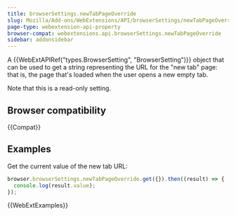 ```yaml
---
title: browserSettings.newTabPageOverride
slug: Mozilla/Add-ons/WebExtensions/API/browserSettings/newTabPageOverride
page-type: webextension-api-property
browser-compat: webextensions.api.browserSettings.newTabPageOverride
sidebar: addonsidebar
---
```


A {{WebExtAPIRef("types.BrowserSetting", "BrowserSetting")}} object that can be used to get a string representing the URL for the "new tab" page: that is, the page that's loaded when the user opens a new empty tab.

Note that this is a read-only setting.

## Browser compatibility

{{Compat}}

## Examples

Get the current value of the new tab URL:

```js
browser.browserSettings.newTabPageOverride.get({}).then((result) => {
  console.log(result.value);
});
```

{{WebExtExamples}}
